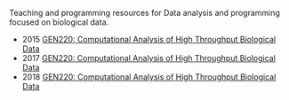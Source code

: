 Teaching and programming resources for Data analysis and programming focused on biological data.

* 2015 [GEN220: Computational Analysis of High Throughput Biological Data](https://hyphaltip.github.io/GEN220_2015/) 
* 2017 [GEN220: Computational Analysis of High Throughput Biological Data](https://biodataprog.github.io/2017_programming-intro/)
* 2018 [GEN220: Computational Analysis of High Throughput Biological Data](https://biodataprog.github.io/2018_programming-intro/)
